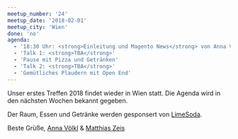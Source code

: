 ```yaml
---
meetup_number: '24'
meetup_date: '2018-02-01'
meetup_city: 'Wien'
done: 'no'
agenda:
  - '18:30 Uhr: <strong>Einleitung und Magento News</strong> von Anna Völkl und Matthias Zeis'
  - 'Talk 1: <strong>TBA</strong>'
  - 'Pause mit Pizza und Getränken'
  - 'Talk 2: <strong>TBA</strong>'
  - 'Gemütliches Plaudern mit Open End'
---
```


Unser erstes Treffen 2018 findet wieder in Wien statt. Die Agenda wird in den nächsten Wochen bekannt gegeben.

Der Raum, Essen und Getränke werden gesponsert von <a href="https://www.limesoda.com/">LimeSoda</a>.

Beste Grüße, <a href="http://anna.voelkl.at/">Anna Völkl</a> &amp; <a href="http://www.matthias-zeis.com/">Matthias Zeis</a>
